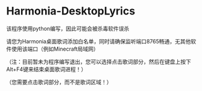 # Harmonia-DesktopLyrics

<p>该程序使用python编写，因此可能会被杀毒软件误杀</p>

<p>请您为Harmonia桌面歌词添加白名单，同时请确保监听端口8765畅通，无其他软件使用该端口（例如Minecraft局域网）</p>

<p>（注：目前暂未为程序编写退出，您可以选择点击歌词部分，然后在键盘上按下Alt+F4键来结束桌面歌词进程！）</p>

<p>（您需要点击歌词部分，而不是歌词区域！）</p>

